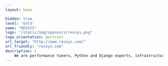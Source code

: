 ```yaml
---
layout: base

hidden: true
level: 'Gold'
name: "REVSYS"
logo: "/static/img/sponsors/revsys.png"
logo_orientation: portrait
url_target: "http://www.revsys.com/"
url_friendly: "revsys.com"
description: |
    We are performance tuners, Python and Django experts, infrastructure and scaling architects. Your best opportunity for success in any situation is to have access to the highest level of knowledge and a thorough understanding of how to make the most of it. What you don't know can hurt you. Let us help you over and around the bumps in the road you are on. At REVSYS, we help our clients with architecture decisions, implementing best practices, identifying cost savings, improving development velocity, mentoring, and ops automation. You need to move fast. We can help rev up your people, processes, and products.
---
```

